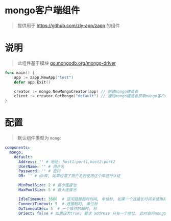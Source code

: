 
# mongo客户端组件

> 提供用于 https://github.com/zly-app/zapp 的组件

# 说明

> 此组件基于模块 [go.mongodb.org/mongo-driver](https://github.com/mongodb/mongo-go-driver)

```go
func main() {
    app := zapp.NewApp("test")
    defer app.Exit()

    creator := mongo.NewMongoCreator(app) // 创建mongo建造者
    client := creator.GetMongo("default") // 通过mongo建造者获取mongo客户端
}
```

# 配置

> 默认组件类型为 `mongo`

```yaml
components:
  mongo:
    default:
      Address: '' # 地址: host1:port1,host2:port2
      UserName: '' # 用户名
      Password: '' # 密码
      DB: '' # db库, 如果设置了用户名则使用这个库进行认证

      MinPoolSize: 2 # 最小连接池
      MaxPoolSize: 5 # 最大连接池

      IdleTimeout: 3600  # 空闲链接超时时间, 单位秒, 如果一个连接长时间未使用将被视为连接无效, 小于1表示永不超时
      ConnectTimeout: 5  # 连接超时, 单位秒
      DoTimeoutSec: 5  # 一个操作的超时, 秒
      Driect: false # 如果设为true, 要求 address 只有一个地址, 此时会将mongo当做单节点来连接. 如果设为false, 会通过address获取其副本集/集群的其它节点地址再进行连接
```
